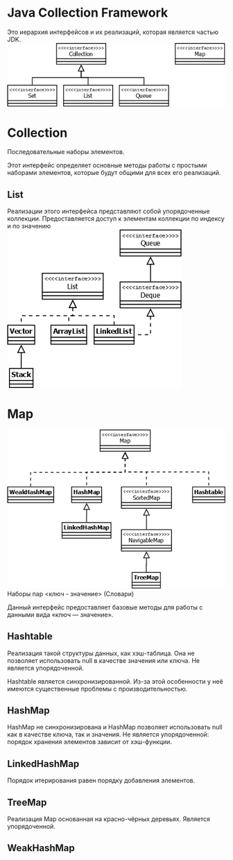 # Java Collection Framework
Это  иерархия интерфейсов и их реализаций, которая является частью JDK.
![CollectionsInterfaces](img/CollectionsInterfaces.png)
# Collection
Последовательные наборы элементов.

Этот интерфейс определяет основные методы работы с простыми наборами элементов, которые будут общими для всех его реализаций.

## List
Реализации этого интерфейса представляют собой упорядоченные коллекции.
Предоставляется доступ к элементам коллекции по индексу и по значению
![ListInterface](img/ListInterface.png)

# Map
![MapInterfaces](img/MapInterfaces.png)
Наборы пар <ключ - значение> (Словари)

Данный интерфейс предоставляет базовые методы для работы с данными вида «ключ — значение».
## Hashtable 
Реализация такой структуры данных, как хэш-таблица. Она не позволяет использовать null в качестве значения или ключа. Не является упорядоченной.

Hashtable является синхронизированной. Из-за этой особенности у неё имеются существенные проблемы с производительностью.

## HashMap
HashMap не синхронизирована и HashMap позволяет использовать null как в качестве ключа, так и значения. Не является упорядоченной: порядок хранения элементов зависит от хэш-функции.

## LinkedHashMap
Порядок итерирования равен порядку добавления элементов.

## TreeMap
Реализация Map основанная на красно-чёрных деревьях. Является упорядоченной.

## WeakHashMap
